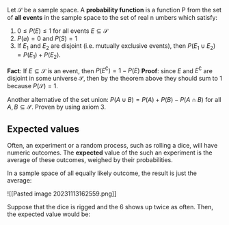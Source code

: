 Let $\mathcal{S}$ be a sample space. A **probability function** is a function P from the set of **all events** in the sample space to the set of real n umbers which satisfy: 
1. $0 \leq P(E)\leq 1$ for all events $E \subseteq \mathcal{S}$
2. $P(\varnothing) = 0$ and $P(S) = 1$
3. If $E_1$ and $E_2$ are disjoint (i.e. mutually exclusive events), then $P(E_1\cup E_2) = P(E_1) + P(E_2)$. 

**Fact**: If $E\subseteq \mathcal{S}$ is an event, then $P(E^\complement) = 1-P(E)$
**Proof**: since $E$ and $E^\complement$ are disjoint in some universe $\mathcal{S}$, then by the theorem above they should sum to 1 because $P(\mathcal{S}) = 1$.

Another alternative of the set union: $P(A\cup B) = P(A) + P(B) - P(A\cap B)$ for all $A, B \subseteq \mathcal{S}$. Proven by using axiom 3. 

## Expected values
Often, an experiment or a random process, such as rolling a dice, will have numeric outcomes. The **expected** value of the such an experiment is the average of these outcomes, weighed by their probabilities. 

In a sample space of all equally likely outcome, the result is just the average: 

![[Pasted image 20231113162559.png]]

Suppose that the dice is rigged and the 6 shows up twice as often. Then, the expected value would be: 

